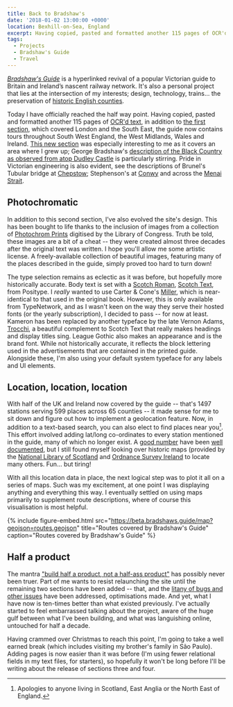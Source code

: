 ```yaml
---
title: Back to Bradshaw's
date: '2018-01-02 13:00:00 +0000'
location: Bexhill-on-Sea, England
excerpt: Having copied, pasted and formatted another 115 pages of OCR'd text, <cite>Bradshaw's Guide</cite> now contains tours throughout South West England, the West Midlands, Wales and Ireland.
tags:
  - Projects
  - Bradshaw's Guide
  - Travel
---
```

[<cite>Bradshaw's Guide</cite>][1] is a hyperlinked revival of a popular Victorian guide to Britain and Ireland’s nascent railway network. It's also a personal project that lies at the intersection of my interests; design, technology, trains... the preservation of [historic English counties][2].

Today I have officially reached the half way point. Having copied, pasted and formatted another 115 pages of [OCR'd text][3], in addition to [the first section][4], which covered London and the South East, the guide now contains tours throughout South West England, the West Midlands, Wales and Ireland. [This new section][5] was especially interesting to me as it covers an area where I grew up; George Bradshaw's [description of the Black Country as observed from atop Dudley Castle][6] is particularly stirring. Pride in Victorian engineering is also evident, see the descriptions of Brunel's Tubular bridge at [Chepstow][7]; Stephenson's at [Conwy][8] and across the [Menai Strait][9].

## Photochromatic
In addition to this second section, I’ve also evolved the site's design. This has been bought to life thanks to the inclusion of images from a collection of [Photochrom Prints][10] digitised by the Library of Congress. Truth be told, these images are a bit of a cheat -- they were created almost three decades after the original text was written. I hope you'll allow me some artistic license. A freely-available collection of beautiful images, featuring many of the places described in the guide, simply proved too hard to turn down!

The type selection remains as eclectic as it was before, but hopefully more historically accurate. Body text is set with a [Scotch Roman][11], [Scotch Text][12], from Positype. I *really* wanted to use Carter & Cone's [Miller][13], which is near-identical to that used in the original book. However, this is only available from TypeNetwork, and as I wasn't keen on the way they serve their hosted fonts (or the yearly subscription), I decided to pass -- for now at least. Kameron has been replaced by another typeface by the late Vernon Adams, [Trocchi][14], a beautiful complement to Scotch Text that really makes headings and display titles sing. League Gothic also makes an appearance and is the brand font. While not historically accurate, it reflects the block lettering used in the advertisements that are contained in the printed guide. Alongside these, I'm also using your default system typeface for any labels and UI elements.

## Location, location, location
With half of the UK and Ireland now covered by the guide -- that's 1497 stations serving 599 places across 65 counties -- it made sense for me to sit down and figure out how to implement a geolocation feature. Now, in addition to a text-based search, you can also elect to find places near you[^1]. This effort involved adding lat/long co-ordinates to every station mentioned in the guide, many of which no longer exist. A [good number][15] have been [well documented][16], but I still found myself looking over historic maps (provided by the [National Library of Scotland][17] and [Ordnance Survey Ireland][18] to locate many others. Fun… but tiring!

With all this location data in place, the next logical step was to plot it all on a series of maps. Such was my excitement, at one point I was displaying anything and everything this way. I eventually settled on using maps primarily to supplement route descriptions, where of course this visualisation is most helpful.

{% include figure-embed.html
  src="https://beta.bradshaws.guide/map?geojson=routes.geojson"
  title="Routes covered by Bradshaw's Guide"
  caption="Routes covered by Bradshaw's Guide"
%}

## Half a product
The mantra ["build half a product, not a half-ass product"][17] has possibly never been truer. Part of me wants to resist relaunching the site until the remaining two sections have been added -- that, and the [litany of bugs and other issues][20] have been addressed, optimisations made. And yet, what I have now is ten-times better than what existed previously. I've actually started to feel embarrassed talking about the project, aware of the huge gulf between what I've been building, and what was languishing online, untouched for half a decade.

Having crammed over Christmas to reach this point, I'm going to take a well earned break (which includes visiting my brother's family in São Paulo). Adding pages is now easier than it was before (I'm using fewer relational fields in my text files, for starters), so hopefully it won't be long before I'll be writing about the release of sections three and four.

[^1]: Apologies to anyone living in Scotland, East Anglia or the North East of England.

[1]: https://bradshaws.guide
[2]: /2009/06/historic_counties_and_psychoville
[3]: https://catalog.hathitrust.org/Record/000075905
[4]: https://bradshaws.guide/routes/section:1
[5]: https://bradshaws.guide/routes/section:2
[6]: https://bradshaws.guide/places/england/worcestershire/dudley
[7]: https://bradshaws.guide/places/england/monmouthshire/chepstow
[8]: https://bradshaws.guide/places/wales/carnarvonshire/conway
[9]: https://bradshaws.guide/places/wales/carnarvonshire/menai-bridge
[10]: https://www.loc.gov/collections/photochrom-prints/about-this-collection
[11]: https://en.wikipedia.org/wiki/Scotch_Roman
[12]: https://www.myfonts.com/fonts/positype/scotch/
[13]: https://store.typenetwork.com/foundry/cartercone/series/miller
[14]: https://www.fontsquirrel.com/fonts/trocchi
[15]: https://en.wikipedia.org/wiki/Category:Disused_railway_stations_in_the_United_Kingdom
[16]: http://www.disused-stations.org.uk
[17]: http://maps.nls.uk/
[18]: http://maps.osi.ie/
[19]: https://basecamp.com/books/Getting%20Real.pdf
[20]: https://github.com/bradshawsguide/website/issues
